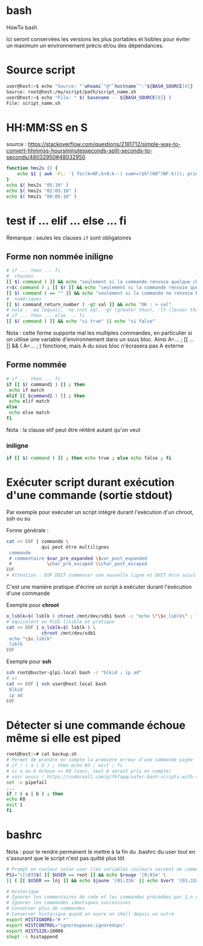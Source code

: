 # bash
HowTo bash

Ici seront conservées les versions les plus portables et lisibles pour éviter un maximum un environnement précis et/ou des dépendances.

# Source script
```sh
user@host:~$ echo "Source: "`whoami`"@"`hostname`":"${BASH_SOURCE[0]}
Source: root@host:/my/script/path/script_name.sh
user@host:~$ echo "File: " $( basename -- ${BASH_SOURCE[0]} )
File: script_name.sh
```

# HH:MM:SS en S
source : https://stackoverflow.com/questions/2181712/simple-way-to-convert-hhmmss-hoursminutesseconds-split-seconds-to-seconds/48032950#48032950
```sh
function hms2s () {
	echo $1 | awk -F\: '{ for(k=NF;k>0;k--) sum+=($k*(60^(NF-k))); print sum }'
}
echo $( hms2s "05:10" )
echo $( hms2s "02:05:10" )
echo $( hms2s "00:05:10" )
```
# test if ... elif ... else ... fi
Remarque : seules les clauses `if` sont obligatoires
## Forme non nommée iniligne
```sh
# if ... then ... fi
#  chaines
[[ $( command ) ]] && echo "seulement si la commande renvoie quelque chose"
r=$( command ) ; [[ $r ]] && echo "seulement si la commande renvoie quelque chose"
[[ $( command ) == "" ]] && echo "seulement si la commande ne renvoie RIEN"
#  numériques
[[ $( command_return_number ) -gt val ]] && echo "OK : > val"
# nota : -eq (equal), -ne (not eq), -gt (greater than), -lt (lesser than), -ge (greater eq), -le (lesser eq)
# if ... then ... else ... fi
[[ $( command ) ]] && echo "si true" || echo "si false"
```
Nota : cette forme supporte mal les multiples commandes, en particulier si on utilise une variable d'environnement dans un sous bloc. Ainsi A=... ; [[ ... ]] && ( A=... ;  ) fonctione, mais A du sous bloc n'écrasera pas A externe
## Forme nommée

```sh
# if ... then ... fi
if [[ $( command1 ) ]] ; then
 echo if match
elif [[ $command2 ) ]] ; then
 echo elif match
else
 echo else match
fi
```
Nota : la clause elif peut être réitéré autant qu'on veut
### iniligne
```sh
if [[ $( command ) ]] ; then echo true ; else echo false ; fi
```
# Exécuter script durant exécution d'une commande (sortie stdout)
Par exemple pour exécuter un script intégré durant l'exécution d'un chroot, ssh ou su

Forme générale :
```sh
cat << EOF | commande \
             qui peut être multilignes
 commande
 # commentaire $var_pre_expanded \$var_post_expanded
 #             \char_pre_escaped \\char_post_escaped
EOF
# Attention : EOF DOIT commencer une nouvelle ligne et DOIT être suivi par un saut de ligne
```
C'est une manière pratique d'écrire un script à exécuter durant l'exécution d'une commande

Exemple pour **chroot**
```sh
o_lsblk=$( lsblk ) chroot /mnt/dev/sdb1 bash -c "echo \"\$o_lsblk\" ; lsblk"
# équivalent en PLUS lisible et pratique
cat << EOF | o_lsblk=$( lsblk ) \
             chroot /mnt/dev/sdb1
 echo "\$o_lsblk"
 lsblk
EOF
```
Exemple pour **ssh**
```sh
ssh root@buster-glpi.local bash -c "blkid ; ip ad"
# vs
cat << EOF | ssh user@host.local bash
 blkid
 ip ad
EOF
```
# Détecter si une commande échoue même si elle est piped
```sh
root@host:~# cat backup.sh
# Permet de prendre en compte la première erreur d'une commande pipée
# if ! ( a | b ) ; then echo KO ; exit ; fi
# si a ou b échoue => KO (sans, seul b serait pris en compte)
# voir aussi : https://coderwall.com/p/fkfaqq/safer-bash-scripts-with-set-euxo-pipefail
set -o pipefail
...
if ! ( a | b ) ; then
echo KO
exit 1
fi
```
# bashrc
Nota : pour le rendre permanent le mettre à la fin du .bashrc du user tout en s'assurant que le script n'est pas quitté plus tôt
```sh
# Prompt en couleur selon user (les variables couleurs servent de commentaire puisqu'elles sont vides)
PS1="\[\033$( [[ $USER == root ]] && echo $rouge '[0;91m' \
|| ( [[ $USER == lnj ]] && echo $jaune '[01;33m' || echo $vert '[01;32m' ) )\]\u@\h:\w\[\033[00m\]\\\$ "

# Historique
# Ignorer les commentaires de code et les commandes précédées par 1,n espaces
# Ignorer les commandes identiques successives
# Conserver plus de commandes
# Conserver historique quand on ouvre un shell depuis un autre
export HISTIGNORE="# *"
export HISTCONTROL="ignorespaces:ignoredups"
export HISTSIZE=10000
shopt -s histappend
```
